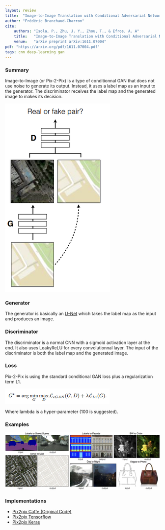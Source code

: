 ```yaml
---
layout: review
title:  "Image-to-Image Translation with Conditional Adversarial Networks"
author: "Frédéric Branchaud-Charron"
cite:
    authors: "Isola, P., Zhu, J. Y., Zhou, T., & Efros, A. A"
    title:   "Image-to-Image Translation with Conditional Adversarial Networks"
    venue:   "arXiv preprint arXiv:1611.07004"
pdf: "https://arxiv.org/pdf/1611.07004.pdf"
tags: cnn deep-learning gan
---
```


### Summary

Image-to-Image (or Pix-2-Pix) is a type of conditionnal GAN that does not use noise to generate its output. Instead, it uses a label map as an input to the generator. The discriminator receives the label map and the generated image to makes its decision.

![](/deep-learning/images/pix-2-pix/pix-2-pix.png)

### Generator
The generator is basically an [U-Net](/deep-learning/2017/02/27/unet.html) which takes the label map as the input and produces an image.

### Discriminator
The discriminator is a normal CNN with a sigmoid activation layer at the end. It also uses LeakyReLU for every convolutionnal layer. The input of the discriminator is both the label map and the generated image.

### Loss
Pix-2-Pix is using the standard conditional GAN loss plus a regularization term L1.

![](/deep-learning/images/pix-2-pix/pix2pix_loss.png)

Where lambda is a hyper-parameter (100 is suggested).

### Examples
![](/deep-learning/images/pix-2-pix/examples.jpg)

### Implementations
* [Pix2pix Caffe (Original Code)](https://github.com/phillipi/pix2pix)
* [Pix2pix Tensorflow](https://github.com/yenchenlin/pix2pix-tensorflow)
* [Pix2pix Keras](https://github.com/tdeboissiere/DeepLearningImplementations/tree/master/pix2pix)
